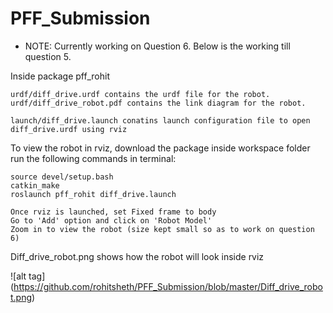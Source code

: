 # PFF_Submission
* NOTE:  Currently working on Question 6. Below is the working till question 5. 


Inside package pff_rohit

	urdf/diff_drive.urdf contains the urdf file for the robot.
	urdf/diff_drive_robot.pdf contains the link diagram for the robot.

	launch/diff_drive.launch conatins launch configuration file to open diff_drive.urdf using rviz

To view the robot in rviz,
	download the package inside workspace folder
	run the following commands in terminal:

	source devel/setup.bash
	catkin_make
	roslaunch pff_rohit diff_drive.launch

	Once rviz is launched, set Fixed frame to body
	Go to 'Add' option and click on 'Robot Model'
	Zoom in to view the robot (size kept small so as to work on question 6)

Diff_drive_robot.png shows how the robot will look inside rviz

![alt tag] (https://github.com/rohitsheth/PFF_Submission/blob/master/Diff_drive_robot.png)
